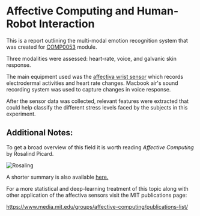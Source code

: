 # Affective Computing and Human-Robot Interaction

This is a report outlining the multi-modal emotion recognition system that was created for [COMP0053](http://www.cs.ucl.ac.uk/1819/a7p/t2/comp0053_affective_computing_and_human_robot_interaction/) module. 

Three modalities were assessed: heart-rate, voice, and galvanic skin response.

The main equipment used was the [affectiva wrist sensor](https://www.affectiva.com/) which records electrodermal activities and heart rate changes. Macbook air's sound recording system was used to capture changes in voice response.

After the sensor data was collected, relevant features were extracted that could help classify the different stress levels faced by the subjects in this experiment.


## Additional Notes:

To get a broad overview of this field it is worth reading *Affective Computing* by Rosalind Picard.

![Rosaling](http://cognet.mit.edu/sites/default/files/styles/220width/public/9780262281584.jpg?itok=GjDvQ4Gz)

A shorter summary is also available [here.](https://affect.media.mit.edu/pdfs/95.picard.pdf)

For a more statistical and deep-learning treatment of this topic along with other application of the affectiva sensors visit the MIT publications page: 

https://www.media.mit.edu/groups/affective-computing/publications-list/

